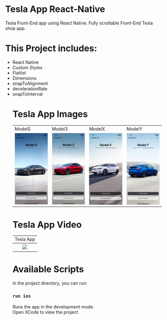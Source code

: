 # Tesla App React-Native
Tesla Front-End app using React Native. Fully scrollable Front-End Tesla shop app. 

# This Project includes:
<ul>
  <li> React Native </li>
  <li> Custom Styles </li>
  <li> Flatlist </li>
  <li> Dimensions </li>
  <li> snapToAlignment </li>
  <li> decelerationRate</li>
  <li> snapToInterval </li>
  

# Tesla App Images
<table>
  <tr>
    <td>ModelS</td>
     <td>Model3</td>
     <td>ModelX</td>
     <td>ModelY</td>
  </tr>
  <tr>
    <td><img src="./modelS.png" width="100%" /></td>
    <td><img src="./model3.png" width="100%" /></td>
    <td><img src="./modelX.png" width="100%" /></td>
    <td><img src="./modelY.png" width="100%" /></td>
  </tr>
 </table>
 
 # Tesla App Video
<table align="center" width="100%">
  <tr> 
    <td>Tesla App</td>
  </tr>
  <tr>
    <th><img width="100%" src="./tesla-app-gif.gif"></th>
  </tr>
</table>

# Available Scripts

In the project directory, you can run:

### `run ios`

Runs the app in the development mode.\
Open XCode to view the project

